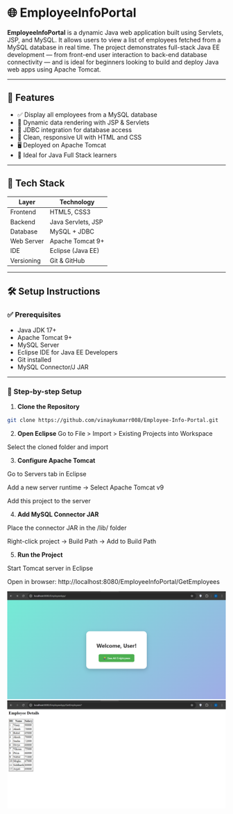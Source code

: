 # 🌐 EmployeeInfoPortal

**EmployeeInfoPortal** is a dynamic Java web application built using Servlets, JSP, and MySQL. It allows users to view a list of employees fetched from a MySQL database in real time. The project demonstrates full-stack Java EE development — from front-end user interaction to back-end database connectivity — and is ideal for beginners looking to build and deploy Java web apps using Apache Tomcat.

---

## 🚀 Features

- ✅ Display all employees from a MySQL database
- 🔄 Dynamic data rendering with JSP & Servlets
- 🔗 JDBC integration for database access
- 🎨 Clean, responsive UI with HTML and CSS
- 🖥️ Deployed on Apache Tomcat
- 🧠 Ideal for Java Full Stack learners

---

## 🧰 Tech Stack

| Layer       | Technology              |
|------------|--------------------------|
| Frontend    | HTML5, CSS3              |
| Backend     | Java Servlets, JSP       |
| Database    | MySQL + JDBC             |
| Web Server  | Apache Tomcat 9+         |
| IDE         | Eclipse (Java EE)        |
| Versioning  | Git & GitHub             |

---

## 🛠️ Setup Instructions

### ✅ Prerequisites

- Java JDK 17+
- Apache Tomcat 9+
- MySQL Server
- Eclipse IDE for Java EE Developers
- Git installed
- MySQL Connector/J JAR

---

### 📌 Step-by-step Setup

1. **Clone the Repository**

```bash
git clone https://github.com/vinaykumarr008/Employee-Info-Portal.git
```

2. **Open Eclipse**
Go to File > Import > Existing Projects into Workspace

Select the cloned folder and import

3. **Configure Apache Tomcat**

Go to Servers tab in Eclipse

Add a new server runtime → Select Apache Tomcat v9

Add this project to the server

4. **Add MySQL Connector JAR**

Place the connector JAR in the /lib/ folder

Right-click project → Build Path → Add to Build Path

5. **Run the Project**

Start Tomcat server in Eclipse

Open in browser:
http://localhost:8080/EmployeeInfoPortal/GetEmployees

![HonePage Screenshot](HomePage.png)  
![ContentPage Screenshot](ContentPage.png)  


